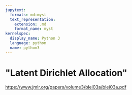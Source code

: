 ```yaml
---
jupytext:
  formats: md:myst
  text_representation:
    extension: .md
    format_name: myst
kernelspec:
  display_name: Python 3
  language: python
  name: python3
---
```


# "Latent Dirichlet Allocation"

https://www.jmlr.org/papers/volume3/blei03a/blei03a.pdf